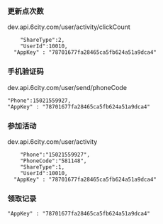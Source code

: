  ### 更新点次数

dev.api.6city.com/user/activity/clickCount 
```
	"ShareType":2,
	"UserId":10010,
  "AppKey" : "78701677fa28465ca5fb624a51a9dca4"
```

### 手机验证码

dev.api.6city.com/user/send/phoneCode 
```
"Phone":15021559927,
"AppKey" : "78701677fa28465ca5fb624a51a9dca4"
```

### 参加活动
dev.api.6city.com/user/activity 
```
	"Phone":"15021559927",
	"PhoneCode":"581148",
	"ShareType":1,
	"UserId":10010,
  "AppKey" : "78701677fa28465ca5fb624a51a9dca4"
```

###  领取记录
  ```
  "AppKey" : "78701677fa28465ca5fb624a51a9dca4"
  ```